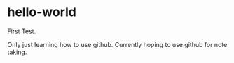 # hello-world

First Test.

Only just learning how to use github. Currently hoping to use github for note taking.
